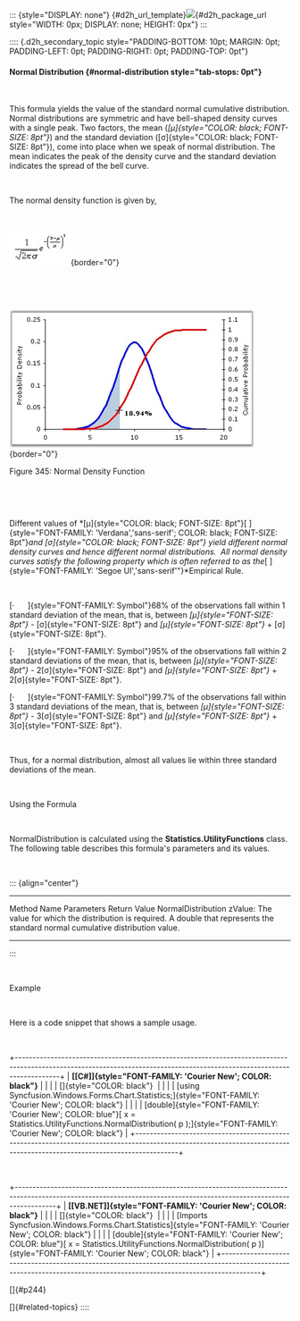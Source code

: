 ::: {style="DISPLAY: none"}
[](ms-xhelp:///?Id=d2h_url_template){#d2h_url_template}![](!package_url!){#d2h_package_url style="WIDTH: 0px; DISPLAY: none; HEIGHT: 0px"}
:::

:::: {.d2h_secondary_topic style="PADDING-BOTTOM: 10pt; MARGIN: 0pt; PADDING-LEFT: 0pt; PADDING-RIGHT: 0pt; PADDING-TOP: 0pt"}
#### Normal Distribution {#normal-distribution style="tab-stops: 0pt"}

 

This formula yields the value of the standard normal cumulative distribution. Normal distributions are symmetric and have bell-shaped density curves with a single peak. Two factors, the mean (*[μ]{style="COLOR: black; FONT-SIZE: 8pt"}*) and the standard deviation ([σ]{style="COLOR: black; FONT-SIZE: 8pt"}), come into place when we speak of normal distribution. The mean indicates the peak of the density curve and the standard deviation indicates the spread of the bell curve.

 

The normal density function is given by,

 

![](ImagesExt/image84_365.jpg){border="0"}

 

 

![](ImagesExt/image84_366.jpg){border="0"}

Figure 345: Normal Density Function

 

 

Different values of *[μ]{style="COLOR: black; FONT-SIZE: 8pt"}[ ]{style="FONT-FAMILY: 'Verdana','sans-serif'; COLOR: black; FONT-SIZE: 8pt"}*and [σ]{style="COLOR: black; FONT-SIZE: 8pt"} yield different normal density curves and hence different normal distributions.  All normal density curves satisfy the following property which is often referred to as the*[ ]{style="FONT-FAMILY: 'Segoe UI','sans-serif'"}*Empirical Rule.

 

[·      ]{style="FONT-FAMILY: Symbol"}68% of the observations fall within 1 standard deviation of the mean, that is, between *[μ]{style="FONT-SIZE: 8pt"}* - [σ]{style="FONT-SIZE: 8pt"} and *[μ]{style="FONT-SIZE: 8pt"}* + [σ]{style="FONT-SIZE: 8pt"}.

[·      ]{style="FONT-FAMILY: Symbol"}95% of the observations fall within 2 standard deviations of the mean, that is, between *[μ]{style="FONT-SIZE: 8pt"}* - 2[σ]{style="FONT-SIZE: 8pt"} and *[μ]{style="FONT-SIZE: 8pt"}* + 2[σ]{style="FONT-SIZE: 8pt"}.

[·      ]{style="FONT-FAMILY: Symbol"}99.7% of the observations fall within 3 standard deviations of the mean, that is, between *[μ]{style="FONT-SIZE: 8pt"}* - 3[σ]{style="FONT-SIZE: 8pt"} and *[μ]{style="FONT-SIZE: 8pt"}* + 3[σ]{style="FONT-SIZE: 8pt"}.

 

Thus, for a normal distribution, almost all values lie within three standard deviations of the mean.

 

Using the Formula

 

NormalDistribution is calculated using the **Statistics.UtilityFunctions** class. The following table describes this formula\'s parameters and its values.

 

::: {align="center"}
  -------------------- ----------------------------------------------------------- -----------------------------------------------------------------------------
  Method Name          Parameters                                                  Return Value
  NormalDistribution   zValue: The value for which the distribution is required.   A double that represents the standard normal cumulative distribution value.
  -------------------- ----------------------------------------------------------- -----------------------------------------------------------------------------
:::

 

Example

 

Here is a code snippet that shows a sample usage.

 

+------------------------------------------------------------------------------------------------------------------------------------------------------------------------+
| **[\[C#\]]{style="FONT-FAMILY: 'Courier New'; COLOR: black"}**                                                                                                         |
|                                                                                                                                                                        |
| []{style="COLOR: black"}                                                                                                                                               |
|                                                                                                                                                                        |
| [using Syncfusion.Windows.Forms.Chart.Statistics;]{style="FONT-FAMILY: 'Courier New'; COLOR: black"}                                                                   |
|                                                                                                                                                                        |
| [double]{style="FONT-FAMILY: 'Courier New'; COLOR: blue"}[ x = Statistics.UtilityFunctions.NormalDistribution( p );]{style="FONT-FAMILY: 'Courier New'; COLOR: black"} |
+------------------------------------------------------------------------------------------------------------------------------------------------------------------------+

 

+-----------------------------------------------------------------------------------------------------------------------------------------------------------------------+
| **[\[VB.NET\]]{style="FONT-FAMILY: 'Courier New'; COLOR: black"}**                                                                                                    |
|                                                                                                                                                                       |
| []{style="COLOR: black"}                                                                                                                                              |
|                                                                                                                                                                       |
| [Imports Syncfusion.Windows.Forms.Chart.Statistics]{style="FONT-FAMILY: 'Courier New'; COLOR: black"}                                                                 |
|                                                                                                                                                                       |
| [double]{style="FONT-FAMILY: 'Courier New'; COLOR: blue"}[ x = Statistics.UtilityFunctions.NormalDistribution( p )]{style="FONT-FAMILY: 'Courier New'; COLOR: black"} |
+-----------------------------------------------------------------------------------------------------------------------------------------------------------------------+

[]{#p244} 

[]{#related-topics}
::::
